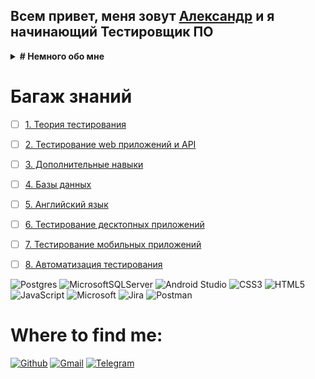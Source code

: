 ## Всем привет, меня зовут [Александр](https://vk.com/id122275910) и я начинающий Тестировщик ПО
<details>
  <summary><b># Немного обо мне</b></summary>
  <br/>
  
</details>

# Багаж знаний
- [ ] [1. Теория тестирования](https://github.com/kozlofAlex/testing/blob/main/Testing%20theory.md)
- [ ] [2. Тестирование web приложений и API](https://github.com/kozlofAlex/testing/blob/main/Testing%20theory.md)
- [ ] [3. Дополнительные навыки](https://github.com/kozlofAlex/testing/blob/main/Testing%20theory.md)
- [ ] [4. Базы данных](https://github.com/kozlofAlex/testing/blob/main/Testing%20theory.md)
- [ ] [5. Английский язык](https://github.com/kozlofAlex/testing/blob/main/Testing%20theory.md)
- [ ] [6. Тестирование десктопных приложений](https://github.com/kozlofAlex/testing/blob/main/Testing%20theory.md)
- [ ] [7. Тестирование мобильных приложений](https://github.com/kozlofAlex/testing/blob/main/Testing%20theory.md)
- [ ] [8. Автоматизация тестирования](https://github.com/kozlofAlex/testing/blob/main/Testing%20theory.md)



![Postgres](https://img.shields.io/badge/postgres-%23316192.svg?style=for-the-badge&logo=postgresql&logoColor=white)
![MicrosoftSQLServer](https://img.shields.io/badge/Microsoft%20SQL%20Sever-CC2927?style=for-the-badge&logo=microsoft%20sql%20server&logoColor=white)
![Android Studio](https://img.shields.io/badge/Android%20Studio-3DDC84.svg?style=for-the-badge&logo=android-studio&logoColor=white)
![CSS3](https://img.shields.io/badge/css3-%231572B6.svg?style=for-the-badge&logo=css3&logoColor=white)
![HTML5](https://img.shields.io/badge/html5-%23E34F26.svg?style=for-the-badge&logo=html5&logoColor=white)
![JavaScript](https://img.shields.io/badge/javascript-%23323330.svg?style=for-the-badge&logo=javascript&logoColor=%23F7DF1E)
![Microsoft](https://img.shields.io/badge/Microsoft-0078D4?style=for-the-badge&logo=microsoft&logoColor=white)
![Jira](https://img.shields.io/badge/jira-%230A0FFF.svg?style=for-the-badge&logo=jira&logoColor=white)
![Postman](https://img.shields.io/badge/Postman-FF6C37?style=for-the-badge&logo=postman&logoColor=white)


# Where to find me:
<a href="https://github.com/kozlofAlex" target="_blank"><img alt="Github" src="https://img.shields.io/badge/GitHub-%2312100E.svg?&style=for-the-badge&logo=Github&logoColor=white" /></a>
<a href="mailto:kozlaleksan2013@gmail.com" target="_blank"><img alt="Gmail" src="https://img.shields.io/badge/Gmail-D14836?style=for-the-badge&logo=gmail&logoColor=white" /></a>
<a href="https://tlgg.ru/alex_kozov_91" target="_blank"><img alt="Telegram" src="https://img.shields.io/badge/Telegram-2CA5E0?style=for-the-badge&logo=telegram&logoColor=white" /></a>
